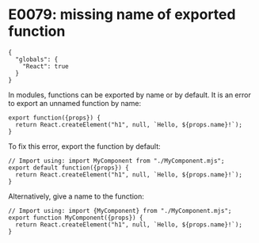 # E0079: missing name of exported function

```config-for-examples
{
  "globals": {
    "React": true
  }
}
```

In modules, functions can be exported by name or by default. It is an error to
export an unnamed function by name:

    export function({props}) {
      return React.createElement("h1", null, `Hello, ${props.name}!`);
    }

To fix this error, export the function by default:

    // Import using: import MyComponent from "./MyComponent.mjs";
    export default function({props}) {
      return React.createElement("h1", null, `Hello, ${props.name}!`);
    }

Alternatively, give a name to the function:

    // Import using: import {MyComponent} from "./MyComponent.mjs";
    export function MyComponent({props}) {
      return React.createElement("h1", null, `Hello, ${props.name}!`);
    }
